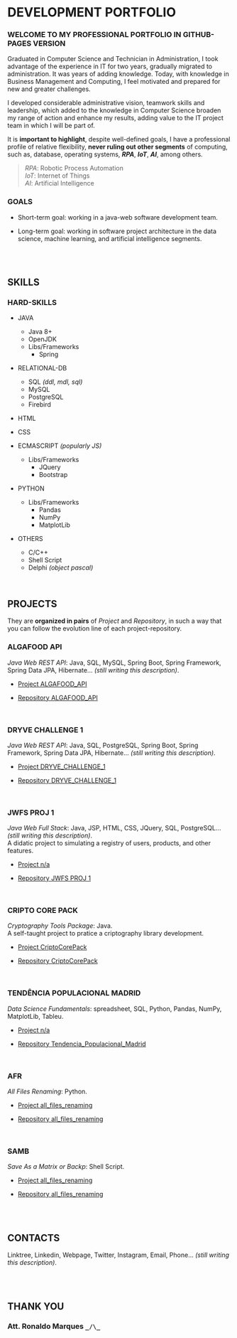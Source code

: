 # DEVELOPMENT PORTFOLIO
### WELCOME TO MY PROFESSIONAL PORTFOLIO IN GITHUB-PAGES VERSION
Graduated in Computer Science and Technician in Administration, I took advantage of the experience in IT for two years, gradually migrated to administration. It was years of adding knowledge. Today, with knowledge in Business Management and Computing, I feel motivated and prepared for new and greater challenges.  
  
I developed considerable administrative vision, teamwork skills and leadership, which added to the knowledge in Computer Science broaden my range of action and enhance my results, adding value to the IT project team in which I will be part of.  
  
It is **important to highlight**, despite well-defined goals, I have a professional profile of relative flexibility, **never ruling out other segments** of computing, such as, database, operating systems, **_RPA_**, **_IoT_**, **_AI_**, among others.
> _RPA_: Robotic Process Automation  
> _IoT_: Internet of Things  
> _AI_: Artificial Intelligence  
  
### GOALS
+ Short-term goal: working in a java-web software development team.
+ Long-term goal: working in software project architecture in the data science, machine learning, and artificial intelligence segments.  
  
  &nbsp;  
  &nbsp;  
  
## SKILLS
### HARD-SKILLS
* JAVA
  + Java 8+
  + OpenJDK
  + Libs/Frameworks
    - Spring  
* RELATIONAL-DB
  + SQL _(ddl, mdl, sql)_
  + MySQL
  + PostgreSQL
  + Firebird  
* HTML
* CSS
* ECMASCRIPT _(popularly JS)_
  + Libs/Frameworks
    - JQuery
    - Bootstrap  
* PYTHON
  + Libs/Frameworks
    - Pandas
	- NumPy
	- MatplotLib  
* OTHERS
  + C/C++
  + Shell Script
  + Delphi _(object pascal)_  
  
  &nbsp;  
  
## PROJECTS
They are **organized in pairs** of _Project_ and _Repository_, in such a way that you can follow the evolution line of each project-repository.  
  
### ALGAFOOD API
_Java Web REST API_: Java, SQL, MySQL, Spring Boot, Spring Framework, Spring Data JPA, Hibernate... _(still writing this description)_.  
+ [Project ALGAFOOD_API](https://github.com/ROPIMASI/ALGAFOOD_API/projects/1)
+ [Repository ALGAFOOD_API](https://github.com/ROPIMASI/ALGAFOOD_API)  
  
  &nbsp;  
  
### DRYVE CHALLENGE 1
_Java Web REST API_: Java, SQL, PostgreSQL, Spring Boot, Spring Framework, Spring Data JPA, Hibernate... _(still writing this description)_.  
+ [Project DRYVE_CHALLENGE_1](https://github.com/users/ROPIMASI/projects/10)
+ [Repository DRYVE_CHALLENGE_1](https://github.com/ROPIMASI/DRYVE_CHALLENGE_1)  
  
  &nbsp;  
  
### JWFS PROJ 1
_Java Web Full Stack_: Java, JSP, HTML, CSS, JQuery, SQL, PostgreSQL... _(still writing this description)_.  
A didatic project to simulating a registry of users, products, and other features.  
+ [Project n/a](#)
+ [Repository JWFS PROJ 1](https://github.com/ROPIMASI/JWFS_PROJ_1)  
  
  &nbsp;  
  
### CRIPTO CORE PACK
_Cryptography Tools Package_: Java.  
A self-taught project to pratice a criptography library development.  
+ [Project CriptoCorePack](https://github.com/users/ROPIMASI/projects/9)
+ [Repository CriptoCorePack](https://github.com/ROPIMASI/CryptoCorePack)  
  
  &nbsp;  
  
### TENDÊNCIA POPULACIONAL MADRID
_Data Science Fundamentals_: spreadsheet, SQL, Python, Pandas, NumPy, MatplotLib, Tableu.  
+ [Project n/a](#)
+ [Repository Tendencia_Populacional_Madrid](https://github.com/ROPIMASI/Tendencia_Populacional_Madrid)  
  
  &nbsp;  
  
### AFR
_All Files Renaming_: Python.  
+ [Project all_files_renaming](https://github.com/users/ROPIMASI/projects/2)
+ [Repository all_files_renaming](https://github.com/ROPIMASI/all_files_renaming)  
  
  &nbsp;  
  
### SAMB
_Save As a Matrix or Backp_: Shell Script.  
+ [Project all_files_renaming](https://github.com/users/ROPIMASI/projects/7)
+ [Repository all_files_renaming](https://github.com/ROPIMASI/SAMB)  
  
  &nbsp;  
  &nbsp;  
  
## CONTACTS
Linktree, Linkedin, Webpage, Twitter, Instagram, Email, Phone... _(still writing this description)_.  
  
  &nbsp;  
  &nbsp;  
  
## THANK YOU
### Att. Ronaldo Marques `_/\_`  
  
  
